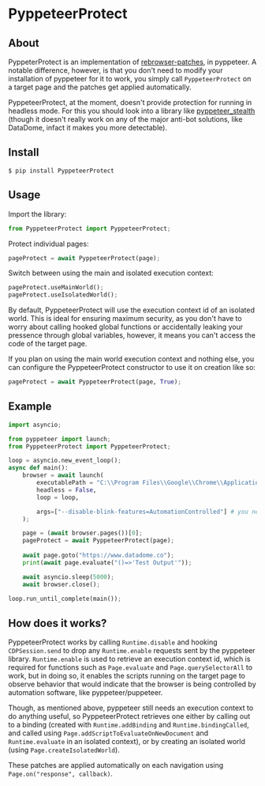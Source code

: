 # PyppeteerProtect

## About

PyppeterProtect is an implementation of [rebrowser-patches](https://github.com/rebrowser/rebrowser-patches), in pyppeteer. A notable difference, however, is that you don't need to modify your installation of pyppeteer for it to work, you simply call `PyppeteerProtect` on a target page and the patches get applied automatically.

PyppeteerProtect, at the moment, doesn't provide protection for running in headless mode. For this you should look into a library like [pyppeteer_stealth](https://github.com/MeiK2333/pyppeteer_stealth) (though it doesn't really work on any of the major anti-bot solutions, like DataDome, infact it makes you more detectable).

## Install

```
$ pip install PyppeteerProtect
```

## Usage

Import the library:
```python
from PyppeteerProtect import PyppeteerProtect;
```
Protect individual pages:
```python
pageProtect = await PyppeteerProtect(page);
```
Switch between using the main and isolated execution context:
```python
pageProtect.useMainWorld();
pageProtect.useIsolatedWorld();
```


By default, PyppeteerProtect will use the execution context id of an isolated world. This is ideal for ensuring maximum security, as you don't have to worry about calling hooked global functions or accidentally leaking your pressence through global variables, however, it means you can't access the code of the target page.

If you plan on using the main world execution context and nothing else, you can configure the PyppeteerProtect constructor to use it on creation like so:
```python
pageProtect = await PyppeteerProtect(page, True);
```
## Example

```python
import asyncio;

from pyppeteer import launch;
from PyppeteerProtect import PyppeteerProtect;

loop = asyncio.new_event_loop();
async def main():
    browser = await launch(
        executablePath = "C:\\Program Files\\Google\\Chrome\\Application\\chrome.exe",
        headless = False,
        loop = loop,

        args=["--disable-blink-features=AutomationControlled"] # you need this to remain undetected
    );

    page = (await browser.pages())[0];
    pageProtect = await PyppeteerProtect(page);
	
    await page.goto("https://www.datadome.co");
    print(await page.evaluate("()=>'Test Output'"));

    await asyncio.sleep(5000);
    await browser.close();

loop.run_until_complete(main());
```

## How does it works?

PyppeteerProtect works by calling `Runtime.disable` and hooking `CDPSession.send` to drop any `Runtime.enable` requests sent by the pyppeteer library. `Runtime.enable` is used to retrieve an execution context id, which is required for functions such as `Page.evaluate` and `Page.querySelectorAll` to work, but in doing so, it enables the scripts running on the target page to observe behavior that would indicate that the browser is being controlled by automation software, like pyppeteer/puppeteer.

Though, as mentioned above, pyppeteer still needs an execution context to do anything useful, so PyppeteerProtect retrieves one either by calling out to a binding (created with `Runtime.addBinding` and `Runtime.bindingCalled`, and called using `Page.addScriptToEvaluateOnNewDocument` and `Runtime.evaluate` in an isolated context), or by creating an isolated world (using `Page.createIsolatedWorld`).

These patches are applied automatically on each navigation using `Page.on("response", callback)`.
